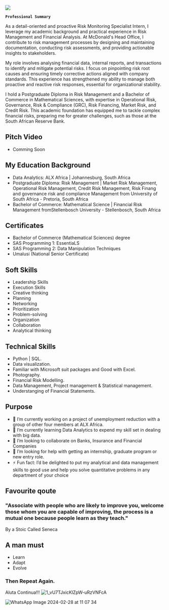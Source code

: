 
![](https://media.licdn.com/dms/image/D4D22AQEpDviqo8ZNCw/feedshare-shrink_800/0/1712225268373?e=1715212800&v=beta&t=CuenbbuLaREj_Q2PksRi-jknDhw-dyILyjVqwV3OVZ4)

**`Professional Summary`**

As a detail-oriented and proactive Risk Monitoring Specialist Intern, I leverage my academic background and practical experience in Risk Management and Financial Analysis. At McDonald's Head Office, I contribute to risk management processes by designing and maintaining documentation, conducting risk assessments, and providing actionable insights to stakeholders.

My role involves analysing financial data, internal reports, and transactions to identify and mitigate potential risks. I focus on pinpointing risk root causes and ensuring timely corrective actions aligned with company standards. This experience has strengthened my ability to manage both proactive and reactive risk responses, essential for organizational stability.

I hold a Postgraduate Diploma in Risk Management and a Bachelor of Commerce in Mathematical Sciences, with expertise in Operational Risk, Governance, Risk & Compliance (GRC), Risk Financing, Market Risk, and Credit Risk. This academic foundation has equipped me to tackle complex financial risks, preparing me for greater challenges, such as those at the South African Reserve Bank.

## Pitch Video
- Comming Soon

## My Education Background
- Data Analytics: ALX Africa | Johannesburg, South Africa  
- Postgraduate Diploma: Risk Management | Market Risk Management, Operational Risk Management, Credit Risk Management, Risk Finang and governance risk and compliance Management from University of South Africa - Pretoria, South Africa 
- Bachelor of Commerce: Mathematical Science | Financial Risk Management fromStellenbosch University - Stellenbosch, South Africa  

## Certificates
- Bachelor of Commerce (Mathematical Sciences) degree
- SAS Programming 1: EssentiaLS
- SAS Programming 2: Data Manipulation Techniques
- Umalusi (National Senior Certificate)
  
## Soft Skills
- Leadership Skills
- Execution Skills
- Creative thinking
- Planning
- Networking
- Prioritization
- Problem-solving
- Organization
- Collaboration
- Analytical thinking 
## Technical Skills
- Python | SQL.
- Data visualization.
- Familiar with Microsoft suit packages and Good with Excel.
- Photography.
- Financial Risk Modelling.
- Data Management, Project management & Statistical management.
- Understanging of Financial Statements.

## Purpose
- 🔭 I’m currently working on a project of unemployment reduction with a group of other four members at ALX Africa.  
- 🌱 I’m currently learning Data Analytics to expend my skill set in dealing with big data.
- 👯 I’m looking to collaborate on Banks, Insurance and Financial Companies 
- 🤔 I’m looking for help with getting an internship, graduate program or new entry role. 
- ⚡ Fun fact: I’d be delighted to put my analytical and data management skills to good use and help you solve quantitative problems in any department of your choice 
## Favourite qoute 
### "Associate with people who are likely to improve you, welcome those whom you are capable of improving, the process is a mutual one because people learn as they teach."
By a Stoic Called Seneca 

## A man must
- Learn
- Adapt
- Evolve
### Then Repeat Again.

Aluta Continua!!! 
![1_vU7TJxicKlZpW-uRzVNFcA](https://github.com/rapooklp/Profile-2/assets/162428712/93411380-3852-4213-89cd-5e38aa79a99c)



![WhatsApp Image 2024-02-28 at 11 07 34](https://github.com/rapooklp/Profile-2/assets/162428712/210435f1-e366-4b9f-a225-e62e7b6ce5de)
